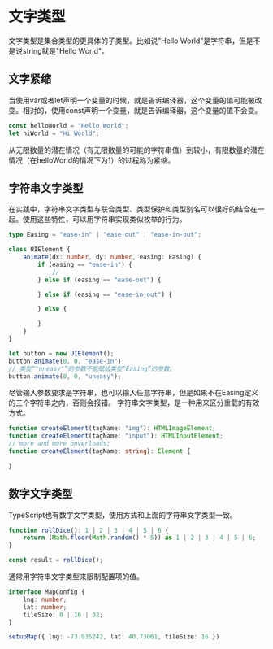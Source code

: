 # 文字类型

文字类型是集合类型的更具体的子类型。比如说"Hello World"是字符串，但是不是说string就是"Hello World"。

## 文字紧缩

当使用var或者let声明一个变量的时候，就是告诉编译器，这个变量的值可能被改变。相对的，使用const声明一个变量，就是告诉编译器，这个变量的值不会变。

```ts
const helloWorld = "Hello World";
let hiWorld = "Hi World";
```

从无限数量的潜在情况（有无限数量的可能的字符串值）到较小，有限数量的潜在情况（在helloWorld的情况下为1）的过程称为紧缩。

## 字符串文字类型

在实践中，字符串文字类型与联合类型、类型保护和类型别名可以很好的结合在一起。使用这些特性，可以用字符串实现类似枚举的行为。

```ts
type Easing = "ease-in" | "ease-out" | "ease-in-out";

class UIElement {
    animate(dx: number, dy: number, easing: Easing) {
        if (easing == "ease-in") {
            //
        } else if (easing == "ease-out") {

        } else if (easing == "ease-in-out") {

        } else {

        }
    }
}

let button = new UIElement();
button.animate(0, 0, "ease-in");
// 类型“"uneasy"”的参数不能赋给类型“Easing”的参数。
button.animate(0, 0, "uneasy");
```

尽管输入参数要求是字符串，也可以输入任意字符串，但是如果不在Easing定义的三个字符串之内，否则会报错。
字符串文字类型，是一种用来区分重载的有效方式。

```ts
function createElement(tagName: "img"): HTMLImageElement;
function createElement(tagName: "input"): HTMLInputElement;
// more and more onverloads;
function createElement(tagName: string): Element {
    
}
```

## 数字文字类型
TypeScript也有数字文字类型，使用方式和上面的字符串文字类型一致。

```ts
function rollDice(): 1 | 2 | 3 | 4 | 5 | 6 {
    return (Math.floor(Math.random() * 5)) as 1 | 2 | 3 | 4 | 5 | 6;
}

const result = rollDice();
```

通常用字符串文字类型来限制配置项的值。

```ts
interface MapConfig {
    lng: number;
    lat: number;
    tileSize: 8 | 16 | 32;
}

setupMap({ lng: -73.935242, lat: 40.73061, tileSize: 16 })
```